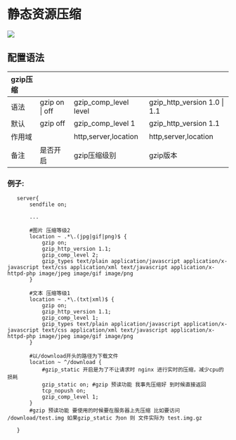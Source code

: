 # 静态资源压缩

![](https://kingofzihua.oss-cn-shanghai.aliyuncs.com/blog/nginx/static_resources_web_server_gzip.png)

## 配置语法

| gzip压缩 |  |  |  |
| :--- | :--- | :--- | :--- |
| 语法 | gzip on \| off | gzip\_comp\_level level | gzip\_http\_version 1.0 \| 1.1 |
| 默认 | gzip off | gzip\_comp\_level 1 | gzip\_http\_version 1.1 |
| 作用域 |  | http,server,location | http,server,location |
| 备注 | 是否开启 | gzip压缩级别 | gzip版本 |

### 例子:

```text
   server{
       sendfile on;

       ...

       #图片 压缩等级2
       location ~ .*\.(jpg|gif|png)$ {
           gzip on;
           gzip_http_version 1.1;
           gzip_comp_level 2; 
           gzip_types text/plain application/javascript application/x-javascript text/css application/xml text/javascript application/x-httpd-php image/jpeg image/gif image/png
       }

       #文本 压缩等级1
       location ~ .*\.(txt|xml)$ {
           gzip on;
           gzip_http_version 1.1;
           gzip_comp_level 1; 
           gzip_types text/plain application/javascript application/x-javascript text/css application/xml text/javascript application/x-httpd-php image/jpeg image/gif image/png
       }

       #以/download开头的路径为下载文件
       location ~ ^/download {
           #gzip_static 开启是为了不让请求时 nginx 进行实时的压缩，减少cpu的损耗
           gzip_static on; #gzip 预读功能 我事先压缩好 到时候直接返回
           tcp_nopush on;
           gzip_comp_level 1; 
       }
       #gzip 预读功能 要使用的时候要在服务器上先压缩 比如要访问 /download/test.img 如果gzip_static 为on 则 文件实际为 test.img.gz 

   }
```


